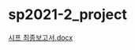 # sp2021-2_project
[시프 최종보고서.docx](https://github.com/asdffww25/sp_project/files/7653469/default.docx)
